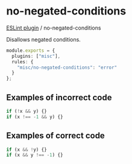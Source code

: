 # no-negated-conditions

[ESLint plugin](https://iliubinskii.github.io/eslint-plugin-misc/) / no-negated-conditions

Disallows negated conditions.

```ts
module.exports = {
  plugins: ["misc"],
  rules: {
    "misc/no-negated-conditions": "error"
  }
};
```

## Examples of incorrect code

```ts
if (!x && y) {}
if (x !== -1 && y) {}
```

## Examples of correct code

```ts
if (x && !y) {}
if (x && y !== -1) {}
```
